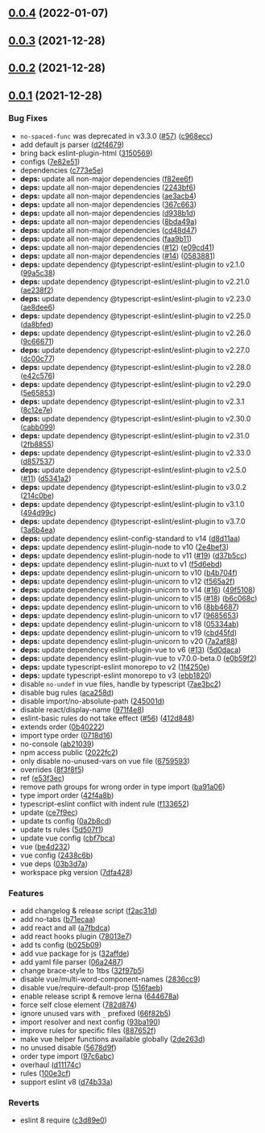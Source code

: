 ## [0.0.4](https://github.com/chris-zhu/eslint-config/compare/v0.0.3...v0.0.4) (2022-01-07)

## [0.0.3](https://github.com/chris-zhu/eslint-config/compare/v0.0.2...v0.0.3) (2021-12-28)

## [0.0.2](https://github.com/chris-zhu/eslint-config/compare/v0.0.1...v0.0.2) (2021-12-28)

## [0.0.1](https://github.com/chris-zhu/eslint-config/compare/2438c6b929d0a99579d090e61abf95d061a9f091...v0.0.1) (2021-12-28)

### Bug Fixes

* `no-spaced-func` was deprecated in v3.3.0 ([#57](https://github.com/chris-zhu/eslint-config/issues/57)) ([c968ecc](https://github.com/chris-zhu/eslint-config/commit/c968eccbcda3f94fb8b66ed08051c41bde3acb48))
* add default js parser ([d2f4679](https://github.com/chris-zhu/eslint-config/commit/d2f4679ab95025139ad8918d94f3df310637c6db))
* bring back eslint-plugin-html ([3150569](https://github.com/chris-zhu/eslint-config/commit/31505698e4738ac77e074d6cddf89fd16b0ed01f))
* configs ([7e82e51](https://github.com/chris-zhu/eslint-config/commit/7e82e51fcaf532686a82b3f2008195ec3cfd84ce))
* dependencies ([c773e5e](https://github.com/chris-zhu/eslint-config/commit/c773e5e043ad37a90785ccfe4834b4fcd2a9dadd))
* **deps:** update all non-major dependencies ([f82ee6f](https://github.com/chris-zhu/eslint-config/commit/f82ee6fce9153f098c8fbbeef17f88261e08176f))
* **deps:** update all non-major dependencies ([2243bf6](https://github.com/chris-zhu/eslint-config/commit/2243bf67fac0f75c1a4e35c604f49ebb2092d960))
* **deps:** update all non-major dependencies ([ae3acb4](https://github.com/chris-zhu/eslint-config/commit/ae3acb40f34fa117bb0afe6f9959daa5c0f9a197))
* **deps:** update all non-major dependencies ([367c663](https://github.com/chris-zhu/eslint-config/commit/367c663eb0eca976b2e932d5666b0e47f751a03c))
* **deps:** update all non-major dependencies ([d938b1d](https://github.com/chris-zhu/eslint-config/commit/d938b1d714e429f4dd4cce56b8b2c4cdee0de242))
* **deps:** update all non-major dependencies ([8bda49a](https://github.com/chris-zhu/eslint-config/commit/8bda49afb37d50c647995354cec4d11589eeef8f))
* **deps:** update all non-major dependencies ([cd48d47](https://github.com/chris-zhu/eslint-config/commit/cd48d476bfe63623b66d9d5107b794f3b2e73129))
* **deps:** update all non-major dependencies ([faa9b11](https://github.com/chris-zhu/eslint-config/commit/faa9b11d52d5d34a4c89917bb6b1aeaa8f7bbdb2))
* **deps:** update all non-major dependencies ([#12](https://github.com/chris-zhu/eslint-config/issues/12)) ([e09cd41](https://github.com/chris-zhu/eslint-config/commit/e09cd415f12fa1afe18430c50f6b72189700aa8c))
* **deps:** update all non-major dependencies ([#14](https://github.com/chris-zhu/eslint-config/issues/14)) ([0583881](https://github.com/chris-zhu/eslint-config/commit/05838817541d500e3aab0e215f879c1c7ceb7ced))
* **deps:** update dependency @typescript-eslint/eslint-plugin to v2.1.0 ([99a5c38](https://github.com/chris-zhu/eslint-config/commit/99a5c38fec74924f4014ce655a74e74c0493252a))
* **deps:** update dependency @typescript-eslint/eslint-plugin to v2.21.0 ([ae238f2](https://github.com/chris-zhu/eslint-config/commit/ae238f275c17c8959274da007b60cae2f029b7d0))
* **deps:** update dependency @typescript-eslint/eslint-plugin to v2.23.0 ([ae8dee6](https://github.com/chris-zhu/eslint-config/commit/ae8dee603589f80410cb19a009a4f50a7daf5472))
* **deps:** update dependency @typescript-eslint/eslint-plugin to v2.25.0 ([da8bfed](https://github.com/chris-zhu/eslint-config/commit/da8bfed5c582940ebef807cc396a4c28de7135dd))
* **deps:** update dependency @typescript-eslint/eslint-plugin to v2.26.0 ([9c66671](https://github.com/chris-zhu/eslint-config/commit/9c666715c2eef912e343649875441a564486d5ec))
* **deps:** update dependency @typescript-eslint/eslint-plugin to v2.27.0 ([dc00c77](https://github.com/chris-zhu/eslint-config/commit/dc00c77075c87f8e49b39b32d44ca4fde0590731))
* **deps:** update dependency @typescript-eslint/eslint-plugin to v2.28.0 ([e42c576](https://github.com/chris-zhu/eslint-config/commit/e42c5767f6f9a9013286354ee238977b36bbbee2))
* **deps:** update dependency @typescript-eslint/eslint-plugin to v2.29.0 ([5e65853](https://github.com/chris-zhu/eslint-config/commit/5e6585335d4f7b88355a7430911c9712bcd20115))
* **deps:** update dependency @typescript-eslint/eslint-plugin to v2.3.1 ([8c12e7e](https://github.com/chris-zhu/eslint-config/commit/8c12e7e8cb39b2f0ce9d5e78a8b10a9eee7e30b0))
* **deps:** update dependency @typescript-eslint/eslint-plugin to v2.30.0 ([cabb099](https://github.com/chris-zhu/eslint-config/commit/cabb0999cd95d63fd35b50a0073c324f54a621e5))
* **deps:** update dependency @typescript-eslint/eslint-plugin to v2.31.0 ([2fb8855](https://github.com/chris-zhu/eslint-config/commit/2fb885521b80ba72511b1005ad919ed148c99428))
* **deps:** update dependency @typescript-eslint/eslint-plugin to v2.33.0 ([d857537](https://github.com/chris-zhu/eslint-config/commit/d8575375f6505bfee4165dc33b1cd924b63fb15e))
* **deps:** update dependency @typescript-eslint/eslint-plugin to v2.5.0 ([#11](https://github.com/chris-zhu/eslint-config/issues/11)) ([d5341a2](https://github.com/chris-zhu/eslint-config/commit/d5341a2507bff753715f2d29e25bb6ab8320cd61))
* **deps:** update dependency @typescript-eslint/eslint-plugin to v3.0.2 ([214c0be](https://github.com/chris-zhu/eslint-config/commit/214c0be0292d8b95d57d1fe0272ee7af7a130b78))
* **deps:** update dependency @typescript-eslint/eslint-plugin to v3.1.0 ([494d99c](https://github.com/chris-zhu/eslint-config/commit/494d99c2bb52895a055cea7be9b50494a6a67358))
* **deps:** update dependency @typescript-eslint/eslint-plugin to v3.7.0 ([3a6b4ea](https://github.com/chris-zhu/eslint-config/commit/3a6b4ea59ec8b9a4d75452ae1f6fd2c51d96b242))
* **deps:** update dependency eslint-config-standard to v14 ([d8d11aa](https://github.com/chris-zhu/eslint-config/commit/d8d11aa4ffaf429eede911407738270ac4f8629c))
* **deps:** update dependency eslint-plugin-node to v10 ([2e4bef3](https://github.com/chris-zhu/eslint-config/commit/2e4bef39272166241a77acb914c2262562863ba5))
* **deps:** update dependency eslint-plugin-node to v11 ([#19](https://github.com/chris-zhu/eslint-config/issues/19)) ([d37b5cc](https://github.com/chris-zhu/eslint-config/commit/d37b5cc912b017eeca513a806a3f755c1094bafe))
* **deps:** update dependency eslint-plugin-nuxt to v1 ([f5d6ebd](https://github.com/chris-zhu/eslint-config/commit/f5d6ebda7cfa17ad8992e1ccc4fd9be020711375))
* **deps:** update dependency eslint-plugin-unicorn to v10 ([b4b704f](https://github.com/chris-zhu/eslint-config/commit/b4b704fb81cf9858c8ad42d8f514d737705a4129))
* **deps:** update dependency eslint-plugin-unicorn to v12 ([f565a2f](https://github.com/chris-zhu/eslint-config/commit/f565a2f86e64f150208acefd000bc0da301451dd))
* **deps:** update dependency eslint-plugin-unicorn to v14 ([#16](https://github.com/chris-zhu/eslint-config/issues/16)) ([49f5108](https://github.com/chris-zhu/eslint-config/commit/49f5108fb2144f6ccc5f6a15d1bc135542070168))
* **deps:** update dependency eslint-plugin-unicorn to v15 ([#18](https://github.com/chris-zhu/eslint-config/issues/18)) ([b6c068c](https://github.com/chris-zhu/eslint-config/commit/b6c068cf01539d2d94867664cbc54728fa99852e))
* **deps:** update dependency eslint-plugin-unicorn to v16 ([8bb4687](https://github.com/chris-zhu/eslint-config/commit/8bb46879d8beda646e06e558db6ea7489d0e02cc))
* **deps:** update dependency eslint-plugin-unicorn to v17 ([9685653](https://github.com/chris-zhu/eslint-config/commit/96856537cd165d553dc745b96332889daebf75a4))
* **deps:** update dependency eslint-plugin-unicorn to v18 ([05334ab](https://github.com/chris-zhu/eslint-config/commit/05334ab400e3a4d172251264c45faae1fcafd861))
* **deps:** update dependency eslint-plugin-unicorn to v19 ([cbd45fd](https://github.com/chris-zhu/eslint-config/commit/cbd45fdcf9d06cbcf66bd2c23510ac36b330941b))
* **deps:** update dependency eslint-plugin-unicorn to v20 ([7a2af88](https://github.com/chris-zhu/eslint-config/commit/7a2af88bd9935f58df3ac0b733642ec32fb9f722))
* **deps:** update dependency eslint-plugin-vue to v6 ([#13](https://github.com/chris-zhu/eslint-config/issues/13)) ([5d0daca](https://github.com/chris-zhu/eslint-config/commit/5d0dacae0af218e30868fcfb7b60afd6dbeda45b))
* **deps:** update dependency eslint-plugin-vue to v7.0.0-beta.0 ([e0b59f2](https://github.com/chris-zhu/eslint-config/commit/e0b59f271fa3c679e5c4a7d61b5af79cef37721f))
* **deps:** update typescript-eslint monorepo to v2 ([1f4250e](https://github.com/chris-zhu/eslint-config/commit/1f4250e75ea44a9e1280b4cfcea63ffd9a32aa80))
* **deps:** update typescript-eslint monorepo to v3 ([ebb1820](https://github.com/chris-zhu/eslint-config/commit/ebb18209d5c8417da41be7ca8b2b8658bd4ba1a5))
* disable `no-undef` in vue files, handle by typescript ([7ae3bc2](https://github.com/chris-zhu/eslint-config/commit/7ae3bc2fb3389af75c5e0ba64d759efd9077af07))
* disable bug rules ([aca258d](https://github.com/chris-zhu/eslint-config/commit/aca258d03820dd7670859d2b09a766f50fe9320a))
* disable import/no-absolute-path ([245001d](https://github.com/chris-zhu/eslint-config/commit/245001d08129b3ec4961741d596f70abb2c9be5f))
* disable react/display-name ([971f4e8](https://github.com/chris-zhu/eslint-config/commit/971f4e87e0cbc7019e8b69a413427ebd33ce2280))
* eslint-basic rules do not take effect ([#56](https://github.com/chris-zhu/eslint-config/issues/56)) ([412d848](https://github.com/chris-zhu/eslint-config/commit/412d8480d951e8361dda69be8a7e8722c255b755))
* extends order ([0b40222](https://github.com/chris-zhu/eslint-config/commit/0b40222ae9e6b659fa802d91e5a074665345b67a))
* import type order ([0718d16](https://github.com/chris-zhu/eslint-config/commit/0718d16a2a08d7f8742030693543e879c36eb3f5))
* no-console ([ab21039](https://github.com/chris-zhu/eslint-config/commit/ab21039962d1e24f026714abd394dbea19199eb2))
* npm access public ([2022fc2](https://github.com/chris-zhu/eslint-config/commit/2022fc2a1f93c9b7b1a331b465a6fe9bca174d82))
* only disable no-unused-vars on vue file ([6759593](https://github.com/chris-zhu/eslint-config/commit/67595932e447824837d9776204c9b559cb06a185))
* overrides ([8f3f8f5](https://github.com/chris-zhu/eslint-config/commit/8f3f8f5a42e1864b42ba7b276b1e8efdb2e80e27))
* ref ([e53f3ec](https://github.com/chris-zhu/eslint-config/commit/e53f3ec8dbc1cc3e32d57c08604b2b1d51661ca4))
* remove path groups for wrong order in type import ([ba91a06](https://github.com/chris-zhu/eslint-config/commit/ba91a0653dd3dac3c7dd0709780db734da9fa652))
* type import order ([42f4a8b](https://github.com/chris-zhu/eslint-config/commit/42f4a8b6519261e846b23e355ac35330a51dc712))
* typescript-eslint conflict with indent rule ([f133652](https://github.com/chris-zhu/eslint-config/commit/f13365239058912177e01f902faa5fb2475e6135))
* update ([ce7f9ec](https://github.com/chris-zhu/eslint-config/commit/ce7f9ec9687fea47757e973344fd2068cc7e5a8f))
* update ts config ([0a2b8cd](https://github.com/chris-zhu/eslint-config/commit/0a2b8cdedef251c724c6c2f9394debf96ada2d66))
* update ts rules ([5d507f1](https://github.com/chris-zhu/eslint-config/commit/5d507f1d93d51d0164224a27dcb5a147d7036ef9))
* update vue config ([cbf7bca](https://github.com/chris-zhu/eslint-config/commit/cbf7bca6d238e37c0793553e9b20ab1e4624bb24))
* vue ([be4d232](https://github.com/chris-zhu/eslint-config/commit/be4d232fb84f3d9508c3ebf4f980e95fc13399f8))
* vue config ([2438c6b](https://github.com/chris-zhu/eslint-config/commit/2438c6b929d0a99579d090e61abf95d061a9f091))
* vue deps ([03b3d7a](https://github.com/chris-zhu/eslint-config/commit/03b3d7a295524dd1f665c938e227d44879dc27d1))
* workspace pkg version ([7dfa428](https://github.com/chris-zhu/eslint-config/commit/7dfa4289707d0dbf54b8fce7f38068a6b2a82d0e))

### Features

* add changelog & release script ([f2ac31d](https://github.com/chris-zhu/eslint-config/commit/f2ac31de950a86595496e42305d4ce51af4bd0ff))
* add no-tabs ([b71ecaa](https://github.com/chris-zhu/eslint-config/commit/b71ecaa943415fca9b5a48e982985bef2fd638ff))
* add react and all ([a7fbdca](https://github.com/chris-zhu/eslint-config/commit/a7fbdcad4b20294e26e817fae468f468376e49cf))
* add react hooks plugin ([78013e7](https://github.com/chris-zhu/eslint-config/commit/78013e7d6e0ae71bb53ea94d669f08d3b6775fb8))
* add ts config ([b025b09](https://github.com/chris-zhu/eslint-config/commit/b025b09a5fb7ebc55af0c4d8be7fe4a98cabdd06))
* add vue package for js ([32affde](https://github.com/chris-zhu/eslint-config/commit/32affde55dc30976bae8958fe311e6de10202a02))
* add yaml file parser ([06a2487](https://github.com/chris-zhu/eslint-config/commit/06a248761030c2ade843af14b461df49085f1f9a))
* change brace-style to 1tbs ([32f97b5](https://github.com/chris-zhu/eslint-config/commit/32f97b524e0a5b6d2a2defc305f29ded6c41adf3))
* disable vue/multi-word-component-names ([2836cc9](https://github.com/chris-zhu/eslint-config/commit/2836cc9311b6fcf013c464e2491003dd0c6edd9b))
* disable vue/require-default-prop ([516faeb](https://github.com/chris-zhu/eslint-config/commit/516faeb5ec858d0ff7f9108da53fea5dba494582))
* enable release script & remove lerna ([644678a](https://github.com/chris-zhu/eslint-config/commit/644678a24f8c6cc4abc108dc61dcdce62419ae1f))
* force self close element ([782d874](https://github.com/chris-zhu/eslint-config/commit/782d8745ec4293c783ca79538f07b41320a9cac9))
* ignore unused vars with `_` prefixed ([66f82b5](https://github.com/chris-zhu/eslint-config/commit/66f82b55f7b7389c0539dd3b45082023f11dcebc))
* import resolver and next config ([93ba190](https://github.com/chris-zhu/eslint-config/commit/93ba1903135324be6b5029f3e8f304df22c627e9))
* improve rules for specific files ([887652f](https://github.com/chris-zhu/eslint-config/commit/887652f5783047d9672afa09920ebdbe5b796aa1))
* make vue helper functions available globally ([2de263d](https://github.com/chris-zhu/eslint-config/commit/2de263d5b9d1e73598c97cea94a39375c18d7ddb))
* no unused disable ([5678d9f](https://github.com/chris-zhu/eslint-config/commit/5678d9f5c3f72669d79434fba108c01d28f339e3))
* order type import ([97c6abc](https://github.com/chris-zhu/eslint-config/commit/97c6abc2e41fd46dfa68a911fd32535a0c011ec9))
* overhaul ([d11174c](https://github.com/chris-zhu/eslint-config/commit/d11174c6ddfa6fad5c3f47564985a65f46f83bff))
* rules ([100e3cf](https://github.com/chris-zhu/eslint-config/commit/100e3cfedf40e1481eee122fe1bd3098ac8ebe3e))
* support eslint v8 ([d74b33a](https://github.com/chris-zhu/eslint-config/commit/d74b33aed69e1c3b5c2a6cbeb9134e6107aac964))

### Reverts

* eslint 8 require ([c3d89e0](https://github.com/chris-zhu/eslint-config/commit/c3d89e0c3e20891a03ff4e841779fe3553cc5fa8))
